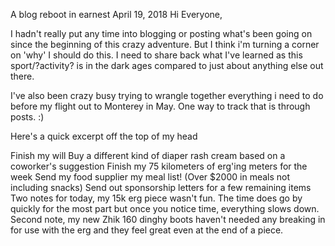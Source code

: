 
A blog reboot in earnest
April 19, 2018
Hi Everyone,

I hadn't really put any time into blogging or posting what's been going on since the beginning of this crazy adventure. But I think i'm turning a corner on 'why' I should do this. I need to share back what I've learned as this sport/?activity? is in the dark ages compared to just about anything else out there.

I've also been crazy busy trying to wrangle together everything i need to do before my flight out to Monterey in May. One way to track that is through posts. :)

Here's a quick excerpt off the top of my head 

Finish my will
Buy a different kind of diaper rash cream based on a coworker's suggestion
Finish my 75 kilometers of erg'ing meters for the week
Send my food supplier my meal list! (Over $2000 in meals not including snacks)
Send out sponsorship letters for a few remaining items
Two notes for today, my 15k erg piece wasn't fun. The time does go by quickly for the most part but once you notice time, everything slows down. Second note, my new Zhik 160 dinghy boots haven't needed any breaking in for use with the erg and they feel great even at the end of a piece. 